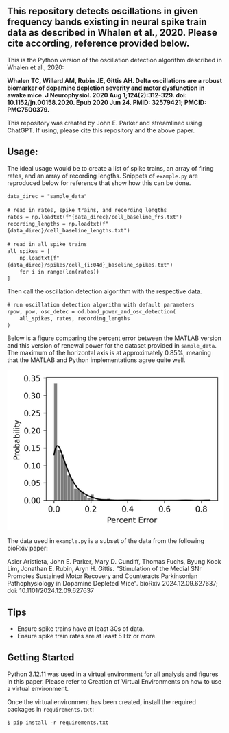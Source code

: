 ## This repository detects oscillations in given frequency bands existing in neural spike train data as described in Whalen et al., 2020. Please cite according, reference provided below.

This is the Python version of the oscillation detection algorithm described in Whalen et al., 2020:

<b>Whalen TC, Willard AM, Rubin JE, Gittis AH. Delta oscillations are a robust biomarker of dopamine depletion severity and motor dysfunction in awake mice. J Neurophysiol. 2020 Aug 1;124(2):312-329. doi: 10.1152/jn.00158.2020. Epub 2020 Jun 24. PMID: 32579421; PMCID: PMC7500379.</b>

This repository was created by John E. Parker and streamlined using ChatGPT. If using, please cite this repository and the above paper.

## Usage:
The ideal usage would be to create a list of spike trains, an array of firing rates, and an array of recording lengths. Snippets of `example.py` are reproduced below for reference that show how this can be done.

```
data_direc = "sample_data"

# read in rates, spike trains, and recording lengths
rates = np.loadtxt(f"{data_direc}/cell_baseline_frs.txt")
recording_lengths = np.loadtxt(f"{data_direc}/cell_baseline_lengths.txt")

# read in all spike trains
all_spikes = [
    np.loadtxt(f"{data_direc}/spikes/cell_{i:04d}_baseline_spikes.txt")
    for i in range(len(rates))
]
```
Then call the oscillation detection algorithm with the respective data.
```
# run oscillation detection algorithm with default parameters
rpow, pow, osc_detec = od.band_power_and_osc_detection(
    all_spikes, rates, recording_lengths
)
```
Below is a figure comparing the percent error between the MATLAB version and this version of renewal power for the dataset provided in `sample_data`. The maximum of the horizontal axis is at approximately 0.85%, meaning that the MATLAB and Python implementations agree quite well. 

![Percent Error](/sample_data/percent_error.jpg "Percent Error")

The data used in `example.py` is a subset of the data from the following bioRxiv paper:

Asier Aristieta, John E. Parker, Mary D. Cundiff, Thomas Fuchs, Byung Kook Lim, Jonathan E. Rubin, Aryn H. Gittis. "Stimulation of the Medial SNr Promotes Sustained Motor Recovery and Counteracts Parkinsonian Pathophysiology in Dopamine Depleted Mice". bioRxiv 2024.12.09.627637; doi: 10.1101/2024.12.09.627637


## Tips
- Ensure spike trains have at least 30s of data.
- Ensure spike train rates are at least 5 Hz or more. 


## Getting Started
Python 3.12.11 was used in a virtual environment for all analysis and figures in this paper. Please refer to Creation of Virtual Environments on how to use a virtual environment.

Once the virtual environment has been created, install the required packages in `requirements.txt`:

```
$ pip install -r requirements.txt
```

